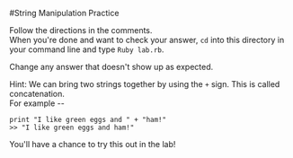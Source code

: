 #String Manipulation Practice

Follow the directions in the comments.		
When you're done and want to check your answer, `cd` into this directory in your command line and type `Ruby lab.rb`.    

Change any answer that doesn't show up as expected.   

Hint: We can bring two strings together by using the `+` sign.
This is called concatenation.     
For example --

	print "I like green eggs and " + "ham!"
    >> "I like green eggs and ham!"

You'll have a chance to try this out in the lab!
